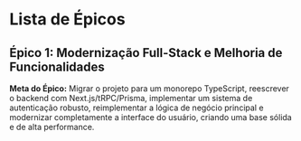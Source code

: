 # Lista de Épicos

## Épico 1: Modernização Full-Stack e Melhoria de Funcionalidades

**Meta do Épico:** Migrar o projeto para um monorepo TypeScript, reescrever o backend com Next.js/tRPC/Prisma, implementar um sistema de autenticação robusto, reimplementar a lógica de negócio principal e modernizar completamente a interface do usuário, criando uma base sólida e de alta performance.
